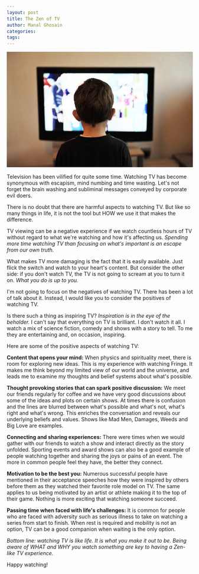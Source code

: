 ```yaml
---
layout: post
title: The Zen of TV
author: Manal Ghosain
categories:
tags:
---
```


![TV](/images/tv.jpg)

Television has been vilified for quite some time. Watching TV has become synonymous with escapism, mind numbing and time wasting. Let's not forget the brain washing and subliminal messages conveyed by corporate evil doers. 

There is no doubt that there are harmful aspects to watching TV. But like so many things in life, it is not the tool but HOW we use it that makes the difference. 

TV viewing can be a negative experience if we watch countless hours of TV without regard to what we're watching and how it's affecting us. *Spending more time watching TV than focusing on what's important is an escape from our own truth.* 

What makes TV more damaging is the fact that it is easily available. Just flick the switch and watch to your heart's content. But consider the other side: if you don't watch TV, the TV is not going to scream at you to turn it on. *What you do is up to you.* 

I'm not going to focus on the negatives of watching TV. There has been a lot of talk about it. Instead, I would like you to consider the positives of watching TV.
 
Is there such a thing as inspiring TV? *Inspiration is in the eye of the beholder.* I can't say that everything on TV is brilliant. I don't watch it all. I watch a mix of science fiction, comedy and shows with a story to tell. To me they are entertaining and, on occasion, inspiring. 

Here are some of the positive aspects of watching TV: 

**Content that opens your mind:** When physics and spirituality meet, there is room for exploring new ideas. This is my experience with watching Fringe. It makes me think beyond my limited view of our world and the universe, and leads me to examine my thoughts and belief systems about what's possible. 

**Thought provoking stories that can spark positive discussion:** We meet our friends regularly for coffee and we have very good discussions about some of the ideas and plots on certain shows. At times there is confusion and the lines are blurred between what's possible and what's not, what's right and what's wrong. This enriches the conversation and reveals our underlying beliefs and values. Shows like Mad Men, Damages, Weeds and Big Love are examples. 

**Connecting and sharing experiences:** There were times when we would gather with our friends to watch a show and interact directly as the story unfolded. Sporting events and award shows can also be a good example of people watching together and sharing the joys or pains of an event. The more in common people feel they have, the better they connect. 

**Motivation to be the best you:** Numerous successful people have mentioned in their acceptance speeches how they were inspired by others before them as they watched their favorite role model on TV. The same applies to us being motivated by an artist or athlete making it to the top of their game. Nothing is more exciting that watching someone succeed. 

**Passing time when faced with life's challenges:** It is common for people who are faced with adversity such as serious illness to take on watching a series from start to finish. When rest is required and mobility is not an option, TV can be a good companion when waiting is the only option. 

*Bottom line: watching TV is like life. It is what you make it out to be. Being aware of WHAT and WHY you watch something are key to having a Zen-like TV experience.* 

Happy watching!